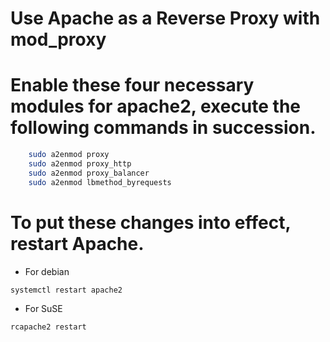 # Use Apache as a Reverse Proxy with mod_proxy 


# Enable these four necessary modules for apache2, execute the following commands in succession.
```bash
    sudo a2enmod proxy
    sudo a2enmod proxy_http
    sudo a2enmod proxy_balancer
    sudo a2enmod lbmethod_byrequests
```
# To put these changes into effect, restart Apache.
- For debian
```bash
systemctl restart apache2
```
- For SuSE
```bash
rcapache2 restart
```

